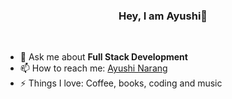 

<!--
**ayunarang/ayunarang** is a ✨ _special_ ✨ repository because its `README.md` (this file) appears on your GitHub profile.

Here are some ideas to get you started:

- 🔭 I’m currently working on ...
- 🌱 I’m currently learning ...
- 👯 I’m looking to collaborate on ...
- 🤔 I’m looking for help with ...
- 💬 Ask me about ...
- 📫 How to reach me: ...
- 😄 Pronouns: ...
- ⚡ Fun fact: ...
-->

<h3 align="center">Hey, I am Ayushi👋</h1>
&nbsp;&nbsp;

- 💬 Ask me about <strong>Full Stack Development</strong>
- 📫 How to reach me: <a href="https://www.linkedin.com/in/ayushinarang/" target="_blank">Ayushi Narang</a>
- ⚡ Things I love: Coffee, books, coding and music
  &nbsp;&nbsp;&nbsp;
  




